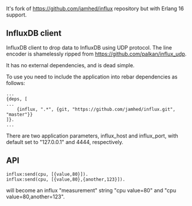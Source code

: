 It's fork of https://github.com/jamhed/influx repository but with Erlang 16 support.

InfluxDB client
---------------

InfluxDB client to drop data to InfluxDB using UDP protocol. The line encoder is shamelessly
ripped from https://github.com/palkan/influx_udp.

It has no external dependencies, and is dead simple.

To use you need to include the application into rebar dependencies as follows:
```
...
{deps, [
...
    {influx, ".*", {git, "https://github.com/jamhed/influx.git", "master"}}
]}.
...
```

There are two application parameters, influx_host and influx_port, with default set to
"127.0.0.1" and 4444, respectively.

API
---

```
influx:send(cpu, [{value,80}]).
influx:send(cpu, [{value,80},{another,123}]).
```
will become an influx "measurement" string "cpu value=80" and "cpu value=80,another=123".
